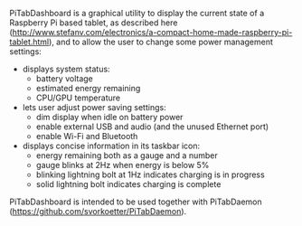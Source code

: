 PiTabDashboard is a graphical utility to display the current state of a
Raspberry Pi based tablet, as described here
(http://www.stefanv.com/electronics/a-compact-home-made-raspberry-pi-tablet.html),
and to allow the user to change some power management settings:

* displays system status:
    * battery voltage
    * estimated energy remaining
    * CPU/GPU temperature
* lets user adjust power saving settings:
    * dim display when idle on battery power
    * enable external USB and audio (and the unused Ethernet port)
    * enable Wi-Fi and Bluetooth
* displays concise information in its taskbar icon:
    * energy remaining both as a gauge and a number
    * gauge blinks at 2Hz when energy is below 5%
    * blinking lightning bolt at 1Hz indicates charging is in progress
    * solid lightning bolt indicates charging is complete

PiTabDashboard is intended to be used together with PiTabDaemon
(https://github.com/svorkoetter/PiTabDaemon).
